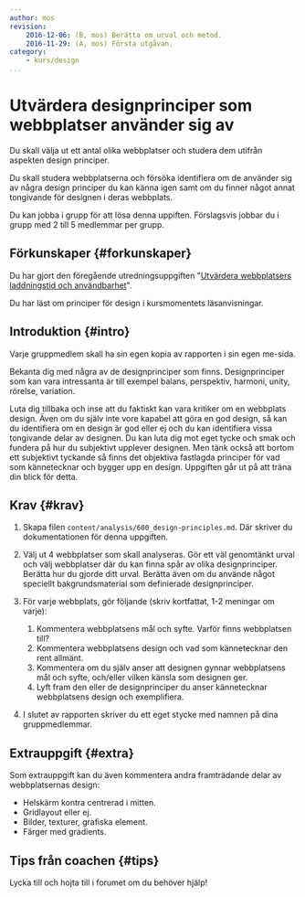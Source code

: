 ```yaml
---
author: mos
revision:
    2016-12-06: (B, mos) Berätta om urval och metod.
    2016-11-29: (A, mos) Första utgåvan.
category:
    - kurs/design
...
```

Utvärdera designprinciper som webbplatser använder sig av
===================================

Du skall välja ut ett antal olika webbplatser och studera dem utifrån aspekten design principer.

Du skall studera webbplatserna och försöka identifiera om de använder sig av några design principer du kan känna igen samt om du finner något annat tongivande för designen i deras webbplats.

<!--more-->

Du kan jobba i grupp för att lösa denna uppiften. Förslagsvis jobbar du i grupp med 2 till 5 medlemmar per grupp.



Förkunskaper {#forkunskaper}
-----------------------

Du har gjort den föregående utredningsuppgiften "[Utvärdera webbplatsers laddningstid och användbarhet](uppgift/utvardera-webbplatsers-laddningstider-och-anvandbarhet)".

Du har läst om principer för design i kursmomentets läsanvisningar.



Introduktion {#intro}
-----------------------

Varje gruppmedlem skall ha sin egen kopia av rapporten i sin egen me-sida.

Bekanta dig med några av de designprinciper som finns. Designprinciper som kan vara intressanta är till exempel balans, perspektiv, harmoni, unity, rörelse, variation.

Luta dig tillbaka och inse att du faktiskt kan vara kritiker om en webbplats design. Även om du själv inte vore kapabel att göra en god design, så kan du identifiera om en design är god eller ej och du kan identifiera vissa tongivande delar av designen. Du kan luta dig mot eget tycke och smak och fundera på hur du  subjektivt upplever designen. Men tänk också att bortom ett subjektivt tyckande så finns det objektiva fastlagda principer för vad som kännetecknar och bygger upp en design. Uppgiften går ut på att träna din blick för detta.



Krav {#krav}
-----------------------

1. Skapa filen `content/analysis/600_design-principles.md`. Där skriver du dokumentationen för denna uppgiften.

1. Välj ut 4 webbplatser som skall analyseras. Gör ett väl genomtänkt urval och välj webbplatser där du kan finna spår av olika designprinciper. Berätta hur du gjorde ditt urval. Berätta även om du använde något speciellt bakgrundsmaterial som definierade designprinciper.

1. För varje webbplats, gör följande (skriv kortfattat, 1-2 meningar om varje):
    1. Kommentera webbplatsens mål och syfte. Varför finns webbplatsen till?
    1. Kommentera webbplatsens design och vad som kännetecknar den rent allmänt.
    1. Kommentera om du själv anser att designen gynnar webbplatsens mål och syfte, och/eller vilken känsla som designen ger.
    1. Lyft fram den eller de designprinciper du anser kännetecknar webbplatsens design och exemplifiera.

1. I slutet av rapporten skriver du ett eget stycke med namnen på dina gruppmedlemmar.



Extrauppgift {#extra}
-----------------------

Som extrauppgift kan du även kommentera andra framträdande delar av webbplatsernas design:

* Helskärm kontra centrerad i mitten.
* Gridlayout eller ej.
* Bilder, texturer, grafiska element.
* Färger med gradients.



Tips från coachen {#tips}
-----------------------

Lycka till och hojta till i forumet om du behöver hjälp!
